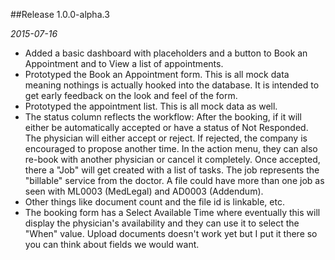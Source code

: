 ﻿
##Release 1.0.0-alpha.3

*2015-07-16*

- Added a basic dashboard with placeholders and a button to Book an Appointment and to View a list of appointments.
- Prototyped the Book an Appointment form. This is all mock data meaning nothings is actually hooked into the database. It is intended to get early feedback on the look and feel of the form.
- Prototyped the appointment list. This is all mock data as well. 
- The status column reflects the workflow: After the booking, if it will either be automatically accepted or have a status of Not Responded. The physician will either accept or reject. If rejected, the company is encouraged to propose another time. In the action menu, they can also re-book with another physician or cancel it completely. Once accepted, there a "Job" will get created with a list of tasks. The job represents the "billable" service from the doctor. A file could have more than one job as seen with ML0003 (MedLegal) and AD0003 (Addendum).
- Other things like document count and the file id is linkable, etc.
- The booking form has a Select Available Time where eventually this will display the physician's availability and they can use it to select the "When" value. Upload documents doesn't work yet but I put it there so you can think about fields we would want.